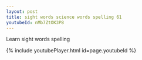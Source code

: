 ```yaml
---
layout: post
title: sight words science words spelling 61
youtubeId: nMb7ZtOK3P8
---
```

 
 
Learn sight words spelling
 
 
 
 
{% include youtubePlayer.html id=page.youtubeId %}
 
 
